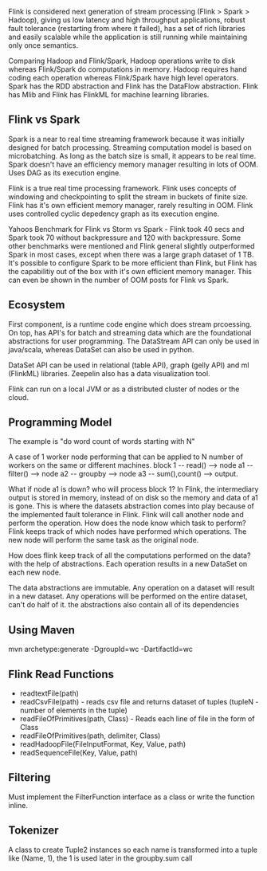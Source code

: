 Flink is considered next generation of stream processing (Flink > Spark > Hadoop), giving us low latency and high throughput applications, robust fault tolerance (restarting from where it failed), has a set of rich libraries and easily scalable while the application is still running while maintaining only once semantics.

Comparing Hadoop and Flink/Spark, Hadoop operations write to disk whereas Flink/Spark do computations in memory. Hadoop requires hand coding each operation whereas Flink/Spark have high level operators. Spark has the RDD abstraction and Flink has the DataFlow abstraction. Flink has Mlib and Flink has FlinkML for machine learning libraries.

## Flink vs Spark
Spark is a near to real time streaming framework because it was initially designed for batch processing. Streaming computation model is based on microbatching. As long as the batch size is small, it appears to be real time. Spark doesn't have an efficiency memory manager resulting in lots of OOM. Uses DAG as its execution engine.

Flink is a true real time processing framework. Flink uses concepts of windowing and checkpointing to split the stream in buckets of finite size. Flink has it's own efficient memory manager, rarely resulting in OOM. Flink uses controlled cyclic depedency graph as its execution engine.

Yahoos Benchmark for Flink vs Storm vs Spark - Flink took 40 secs and Spark took 70 without backpressure and 120 with backpressure. Some other benchmarks were mentioned and Flink general slightly outperformed Spark in most cases, except when there was a large graph dataset of 1 TB. It's possible to configure Spark to be more efficient than Flink, but Flink has the capabilitiy out of the box with it's own efficient memory manager. This can even be shown in the number of OOM posts for Flink vs Spark.

## Ecosystem
First component, is a runtime code engine which does stream prcoessing. On top, has API's for batch and streaming data which are the foundational abstractions for user programming. The DataStream API can only be used in java/scala, whereas DataSet can also be used in python.

DataSet API can be used in relational (table API), graph (gelly API) and ml (FlinkML) libraries. Zeepelin also has a data visualization tool. 

Flink can run on a local JVM or as a distributed cluster of nodes or the cloud.

## Programming Model
The example is "do word count of words starting with N"

A case of 1 worker node performing that can be applied to N number of workers on the same or different machines.
block 1 -- read() --> node a1 -- filter() --> node a2 -- groupby --> node a3 -- sum(),count() --> output.



What if node a1 is down? who will process block 1? In Flink, the intermediary output is stored in memory, instead of on disk so the memory and data of a1 is gone. This is where the datasets abstraction comes into play because of the implemented fault tolerance in Flink. Flink will call another node and perform the operation. How does the node know which task to perform? Flink keeps track of which nodes have performed which operations. The new node will perform the same task as the original node.

How does flink keep track of all the computations performed on the data? with the help of abstractions. Each operation results in a new DataSet on each new node.

The data abstractions are immutable. Any operation on a dataset will result in a new dataset. Any operations will be performed on the entire dataset, can't do half of it. the abstractions also contain all of its dependencies



## Using Maven
mvn archetype:generate -DgroupId=wc -DartifactId=wc


## Flink Read Functions
- readtextFile(path)
- readCsvFile(path) - reads csv file and returns dataset of tuples (tupleN - number of elements in the tuple)
- readFileOfPrimitives(path, Class) - Reads each line of file in the form of Class
- readFileOfPrimitives(path, delimiter, Class)
- readHadoopFile(FileInputFormat, Key, Value, path)
- readSequenceFile(Key, Value, path)

## Filtering
Must implement the FilterFunction interface as a class or write the function inline.

## Tokenizer
A class to create Tuple2 instances so each name is transformed into a tuple like (Name, 1), the 1 is used later in the groupby.sum call